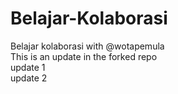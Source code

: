 # Belajar-Kolaborasi

Belajar kolaborasi with @wotapemula  
This is an update in the forked repo  
update 1  
update 2

